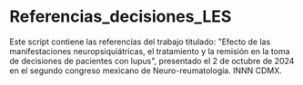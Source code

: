 # Referencias_decisiones_LES
Este script contiene las referencias del trabajo titulado: "Efecto de las manifestaciones neuropsiquiátricas, el tratamiento y la remisión en la toma de decisiones de pacientes con lupus", presentado el 2 de octubre de 2024 en el segundo congreso mexicano de Neuro-reumatología. INNN CDMX.
